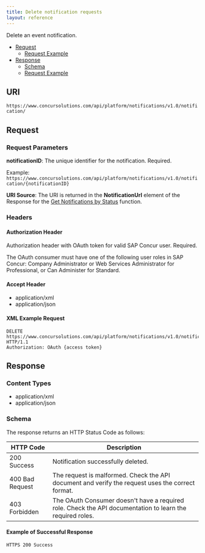 ```yaml
---
title: Delete notification requests
layout: reference
---
```


Delete an event notification.

* [Request](#request)
  * [Request Example](#req-example)
* [Response](#response)
  * [Schema](#schema)
  * [Request Example](#res-example)

## URI
`https://www.concursolutions.com/api/platform/notifications/v1.0/notification/`

## <a name="request"></a>Request

### Request Parameters

**notificationID**: The unique identifier for the notification. Required.

Example:  
`https://www.concursolutions.com/api/platform/notifications/v1.0/notification/{notificationID}`

**URI Source**: The URI is returned in the **NotificationUrl** element of the Response for the [Get Notifications by Status][1] function.

### Headers

#### Authorization Header

Authorization header with OAuth token for valid SAP Concur user. Required.

The OAuth consumer must have one of the following user roles in SAP Concur: Company Administrator or Web Services Administrator for Professional, or Can Administer for Standard.

#### Accept Header

* application/xml
* application/json

####  <a name="req-example"></a>XML Example Request

```http
DELETE https://www.concursolutions.com/api/platform/notifications/v1.0/notification/nOB1KNTDSV0UqiYeTsy6su$praZSogRJB6 HTTP/1.1
Authorization: OAuth {access token}
```

##  <a name="response"></a>Response

###  Content Types

* application/xml
* application/json

### <a name="schema"></a>Schema

The response returns an HTTP Status Code as follows:

|HTTP Code|Description|
|---------|-----------|
|200 Success |Notification successfully deleted.|  
|400 Bad Request|The request is malformed. Check the API document and verify the request uses the correct format.|
|403 Forbidden|The OAuth Consumer doesn't have a required role. Check the API documentation to learn the required roles.|

####  <a name="res-example"></a>Example of Successful Response

`HTTPS 200 Success`


[1]: /api-reference/callouts/get-notifications-status.html
